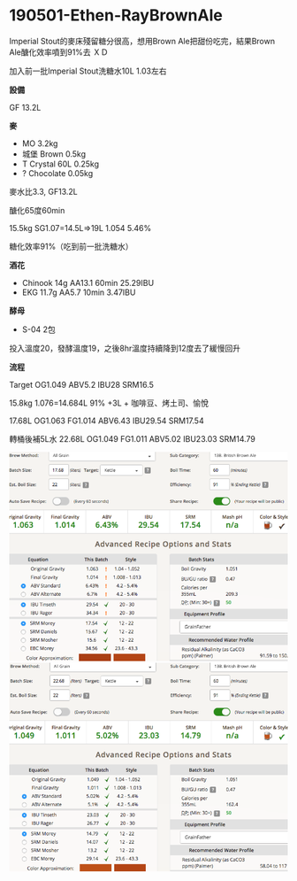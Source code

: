 # 190501-Ethen-RayBrownAle

Imperial Stout的麥床殘留糖分很高，想用Brown Ale把甜份吃完，結果Brown Ale醣化效率噴到91%去 ＸＤ

加入前一批Imperial Stout洗糖水10L 1.03左右

**設備**

GF 13.2L

**麥**

* MO 3.2kg
* 城堡 Brown 0.5kg
* T Crystal 60L 0.25kg
* ? Chocolate 0.05kg

麥水比3.3, GF13.2L

醣化65度60min

15.5kg SG1.07=14.5L=>19L 1.054 5.46%

糖化效率91%（吃到前一批洗糖水）

**酒花**

* Chinook 14g AA13.1 60min 25.29IBU
* EKG 11.7g AA5.7 10min 3.47IBU

**酵母**

* S-04 2包

投入溫度20，發酵溫度19，之後8hr溫度持續降到12度去了緩慢回升

**流程**

Target OG1.049 ABV5.2 IBU28 SRM16.5

15.8kg 1.076=14.684L 91% +3L + 咖啡豆、烤土司、愉悅

17.68L OG1.063 FG1.014 ABV6.43 IBU29.54 SRM17.54

轉桶後補5L水 22.68L OG1.049 FG1.011 ABV5.02 IBU23.03 SRM14.79

![](../img/test168.png)
![](../img/test169.png)
